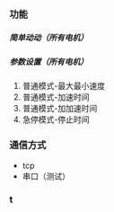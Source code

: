### 功能
##### 简单动动（所有电机）
##### 参数设置（所有电机）
1. 普通模式-最大最小速度
2. 普通模式-加速时间
3. 普通模式-加加速时间
4. 急停模式-停止时间

### 通信方式
- tcp
- 串口（测试）

### t